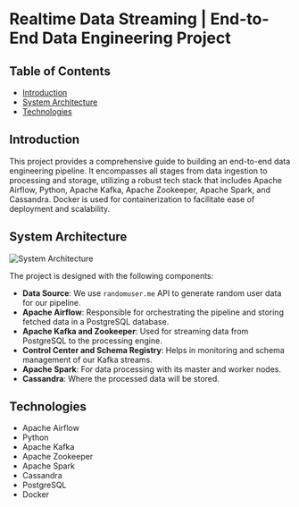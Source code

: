 # Realtime Data Streaming | End-to-End Data Engineering Project

## Table of Contents
- [Introduction](#introduction)
- [System Architecture](#system-architecture)
- [Technologies](#technologies)

## Introduction

This project provides a comprehensive guide to building an end-to-end data engineering pipeline. It encompasses all stages from data ingestion to processing and storage, utilizing a robust tech stack that includes Apache Airflow, Python, Apache Kafka, Apache Zookeeper, Apache Spark, and Cassandra. Docker is used for containerization to facilitate ease of deployment and scalability.

## System Architecture

![System Architecture](https://github.com/HamzaEssh22/Data-eng/blob/main/Data%20engineering%20architecture.png)

The project is designed with the following components:

- **Data Source**: We use `randomuser.me` API to generate random user data for our pipeline.
- **Apache Airflow**: Responsible for orchestrating the pipeline and storing fetched data in a PostgreSQL database.
- **Apache Kafka and Zookeeper**: Used for streaming data from PostgreSQL to the processing engine.
- **Control Center and Schema Registry**: Helps in monitoring and schema management of our Kafka streams.
- **Apache Spark**: For data processing with its master and worker nodes.
- **Cassandra**: Where the processed data will be stored.


## Technologies

- Apache Airflow
- Python
- Apache Kafka
- Apache Zookeeper
- Apache Spark
- Cassandra
- PostgreSQL
- Docker
